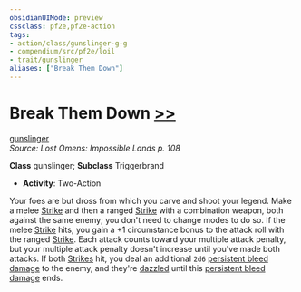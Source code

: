 ```yaml
---
obsidianUIMode: preview
cssclass: pf2e,pf2e-action
tags:
- action/class/gunslinger-g-g
- compendium/src/pf2e/loil
- trait/gunslinger
aliases: ["Break Them Down"]
---
```

# Break Them Down [>>](rules/core-rulebook/chapter-9-playing-the-game.md#Actions "Two-Action")
[gunslinger](rules/traits/gunslinger-g-g.md "Gunslinger Class Trait")  
*Source: Lost Omens: Impossible Lands p. 108*  

**Class** gunslinger; **Subclass** Triggerbrand
- **Activity**: Two-Action

Your foes are but dross from which you carve and shoot your legend. Make a melee [Strike](rules/actions/strike.md) and then a ranged [Strike](rules/actions/strike.md) with a combination weapon, both against the same enemy; you don't need to change modes to do so. If the melee [Strike](rules/actions/strike.md) hits, you gain a +1 circumstance bonus to the attack roll with the ranged [Strike](rules/actions/strike.md). Each attack counts toward your multiple attack penalty, but your multiple attack penalty doesn't increase until you've made both attacks. If both [Strikes](rules/actions/strike.md) hit, you deal an additional `2d6` [persistent bleed damage](rules/conditions.md#Persistent%20Damage) to the enemy, and they're [dazzled](rules/conditions.md#Dazzled) until this [persistent bleed damage](rules/conditions.md#Persistent%20Damage) ends.